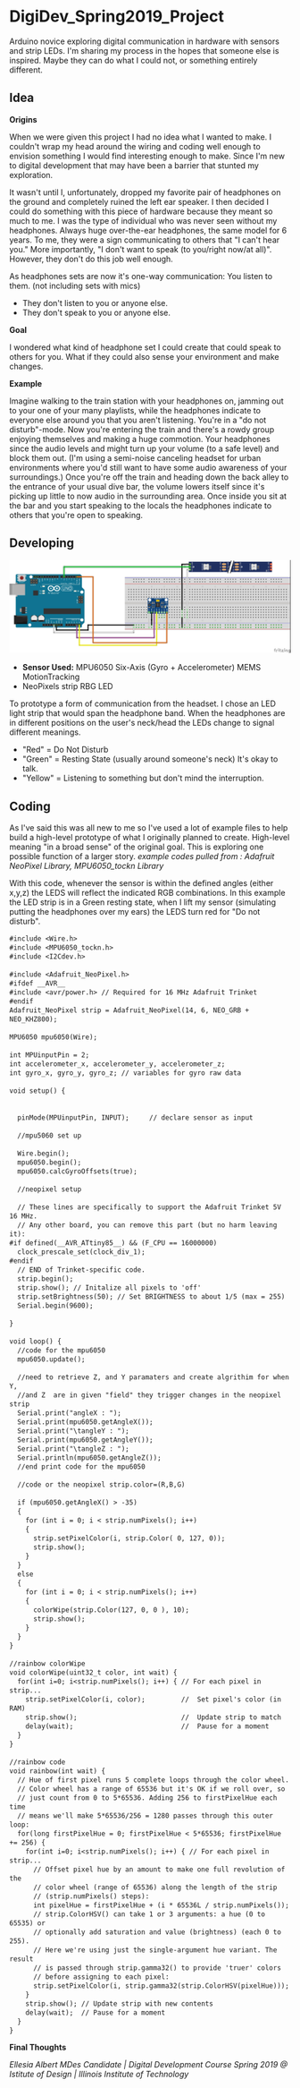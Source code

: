 # DigiDev_Spring2019_Project
Arduino novice exploring digital communication in hardware with sensors and strip LEDs.
I'm sharing my process in the hopes that someone else is inspired. Maybe they can do what I could not, or something entirely different.


## Idea
**Origins**

When we were given this project I had no idea what I wanted to make. I couldn't wrap my head around the wiring and coding well enough to envision something I would find interesting enough to make. Since I'm new to digital development that may have been a barrier that stunted my exploration.

It wasn't until I, unfortunately, dropped my favorite pair of headphones on the ground and completely ruined the left ear speaker. I then decided I could do something with this piece of hardware because they meant so much to me. I was the type of individual who was never seen without my headphones. Always huge over-the-ear headphones, the same model for 6 years.
To me, they were a sign communicating to others that "I can't hear you." More importantly, "I don't want to speak (to you/right now/at all)". However, they don't do this job well enough. 

As headphones sets are now it's one-way communication: You listen to them. (not including sets with mics)
- They don't listen to you or anyone else.
- They don't speak to you or anyone else.

**Goal**

I wondered what kind of headphone set I could create that could speak to others for you. What if they could also sense your environment and make changes.

**Example**

Imagine walking to the train station with your headphones on, jamming out to your one of your many playlists, while the headphones indicate to everyone else around you that you aren't listening. You're in a "do not disturb"-mode. Now you're entering the train and there's a rowdy group enjoying themselves and making a huge commotion. Your headphones since the audio levels and might turn up your volume (to a safe level) and block them out. (I'm using a semi-noise canceling headset for urban environments where you'd still want to have some audio awareness of your surroundings.) Once you're off the train and heading down the back alley to the entrance of your usual dive bar, the volume lowers itself since it's picking up little to now audio in the surrounding area. Once inside you sit at the bar and you start speaking to the locals the headphones indicate to others that you're open to speaking.


## Developing
![fritzing setup](/AngleLED_Setup_bb.jpg "fritzing setup")

- **Sensor Used:** MPU6050 Six-Axis (Gyro + Accelerometer) MEMS MotionTracking
- NeoPixels strip RBG LED

To prototype a form of communication from the headset. I chose an LED light strip that would span the headphone band. When the headphones are in different positions on the user's neck/head the LEDs change to signal different meanings. 
- "Red" = Do Not Disturb
- "Green" = Resting State (usually around someone's neck) It's okay to talk.
- "Yellow" = Listening to something but don't mind the interruption.


## Coding
As I've said this was all new to me so I've used a lot of example files to help build a high-level prototype of what I originally planned to create. High-level meaning "in a broad sense" of the original goal. This is exploring one possible function of a larger story.
*example codes pulled from : Adafruit NeoPixel Library, MPU6050_tockn Library*

With this code, whenever the sensor is within the defined angles (either x,y,z) the LEDS will reflect the indicated RGB combinations.
In this example the LED strip is in a Green resting state, when I lift my sensor (simulating putting the headphones over my ears) the LEDS turn red for "Do not disturb".

```
#include <Wire.h>
#include <MPU6050_tockn.h>
#include <I2Cdev.h>

#include <Adafruit_NeoPixel.h>
#ifdef __AVR__
#include <avr/power.h> // Required for 16 MHz Adafruit Trinket
#endif
Adafruit_NeoPixel strip = Adafruit_NeoPixel(14, 6, NEO_GRB + NEO_KHZ800);

MPU6050 mpu6050(Wire);

int MPUinputPin = 2;
int accelerometer_x, accelerometer_y, accelerometer_z;
int gyro_x, gyro_y, gyro_z; // variables for gyro raw data

void setup() {


  pinMode(MPUinputPin, INPUT);     // declare sensor as input

  //mpu5060 set up

  Wire.begin();
  mpu6050.begin();
  mpu6050.calcGyroOffsets(true);

  //neopixel setup

  // These lines are specifically to support the Adafruit Trinket 5V 16 MHz.
  // Any other board, you can remove this part (but no harm leaving it):
#if defined(__AVR_ATtiny85__) && (F_CPU == 16000000)
  clock_prescale_set(clock_div_1);
#endif
  // END of Trinket-specific code.
  strip.begin();
  strip.show(); // Initalize all pixels to 'off'
  strip.setBrightness(50); // Set BRIGHTNESS to about 1/5 (max = 255)
  Serial.begin(9600);

}

void loop() {
  //code for the mpu6050
  mpu6050.update();

  //need to retrieve Z, and Y paramaters and create algrithim for when Y,
  //and Z  are in given "field" they trigger changes in the neopixel strip
  Serial.print("angleX : ");
  Serial.print(mpu6050.getAngleX());
  Serial.print("\tangleY : ");
  Serial.print(mpu6050.getAngleY());
  Serial.print("\tangleZ : ");
  Serial.println(mpu6050.getAngleZ());
  //end print code for the mpu6050

  //code or the neopixel strip.color=(R,B,G)

  if (mpu6050.getAngleX() > -35)
  {
    for (int i = 0; i < strip.numPixels(); i++)
    {
      strip.setPixelColor(i, strip.Color( 0, 127, 0));
      strip.show();
    }
  }
  else
  {
    for (int i = 0; i < strip.numPixels(); i++)
    {
      colorWipe(strip.Color(127, 0, 0 ), 10);
      strip.show();
    }
  }
}

//rainbow colorWipe
void colorWipe(uint32_t color, int wait) {
  for(int i=0; i<strip.numPixels(); i++) { // For each pixel in strip...
    strip.setPixelColor(i, color);         //  Set pixel's color (in RAM)
    strip.show();                          //  Update strip to match
    delay(wait);                           //  Pause for a moment
  }
}

//rainbow code
void rainbow(int wait) {
  // Hue of first pixel runs 5 complete loops through the color wheel.
  // Color wheel has a range of 65536 but it's OK if we roll over, so
  // just count from 0 to 5*65536. Adding 256 to firstPixelHue each time
  // means we'll make 5*65536/256 = 1280 passes through this outer loop:
  for(long firstPixelHue = 0; firstPixelHue < 5*65536; firstPixelHue += 256) {
    for(int i=0; i<strip.numPixels(); i++) { // For each pixel in strip...
      // Offset pixel hue by an amount to make one full revolution of the
      // color wheel (range of 65536) along the length of the strip
      // (strip.numPixels() steps):
      int pixelHue = firstPixelHue + (i * 65536L / strip.numPixels());
      // strip.ColorHSV() can take 1 or 3 arguments: a hue (0 to 65535) or
      // optionally add saturation and value (brightness) (each 0 to 255).
      // Here we're using just the single-argument hue variant. The result
      // is passed through strip.gamma32() to provide 'truer' colors
      // before assigning to each pixel:
      strip.setPixelColor(i, strip.gamma32(strip.ColorHSV(pixelHue)));
    }
    strip.show(); // Update strip with new contents
    delay(wait);  // Pause for a moment
  }
}
```

**Final Thoughts**



*Ellesia Albert MDes Candidate | Digital Development Course Spring 2019 @ Istitute of Design | Illinois Institute of Technology*

